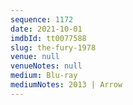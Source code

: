 ```yaml
---
sequence: 1172
date: 2021-10-01
imdbId: tt0077588
slug: the-fury-1978
venue: null
venueNotes: null
medium: Blu-ray
mediumNotes: 2013 | Arrow
---
```

